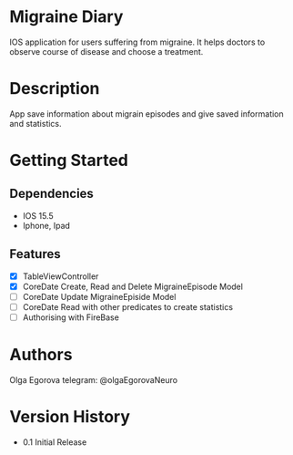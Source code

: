 # **Migraine Diary**

IOS application for users suffering from migraine.
It helps doctors to observe course of disease and choose a treatment.

# **Description**

App save information about migrain episodes and give saved information and statistics.

# **Getting Started**

## **Dependencies**
 
 - IOS 15.5
 - Iphone, Ipad
 
## **Features**
* [x] TableViewController
* [x] CoreDate Create, Read and Delete MigraineEpisode Model
* [ ] CoreDate Update MigraineEpiside Model
* [ ] CoreDate Read with other predicates to create statistics
* [ ] Authorising with FireBase

# **Authors**

Olga Egorova
telegram: @olgaEgorovaNeuro
 
# **Version History**

- 0.1
Initial Release

